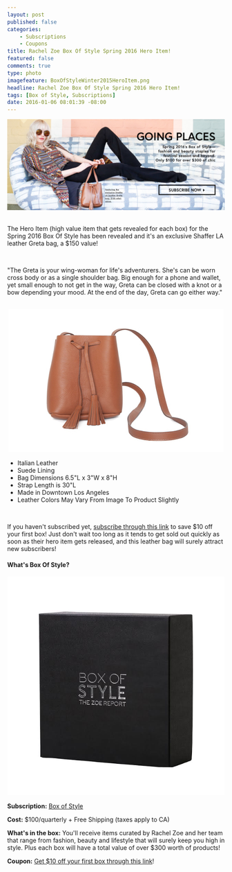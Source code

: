 ```yaml
---
layout: post
published: false
categories: 
    - Subscriptions
    - Coupons
title: Rachel Zoe Box Of Style Spring 2016 Hero Item!
featured: false
comments: true
type: photo
imagefeature: BoxOfStyleWinter2015HeroItem.png
headline: Rachel Zoe Box Of Style Spring 2016 Hero Item!
tags: [Box of Style, Subscriptions]
date: 2016-01-06 08:01:39 -08:00
---
```


<center><a href="http://fbuy.me/cJCZ1" target="_blank">
<img src="/images/BoxOfStyleSpring2016HeroItem.png" border="0" style="border:none;max-width:100%;" alt="Box Of Style Spring 2016 Hero Item!" />
</a></center>

<br>

<p>The Hero Item (high value item that gets revealed for each box) for the Spring 2016 Box Of Style has been revealed and it's an exclusive Shaffer LA leather Greta bag, a $150 value!</p>

<br>

<p>"The Greta is your wing-woman for life's adventurers.  She's can be worn cross body or as a single shoulder bag.  Big enough for a phone and wallet, yet small enough to not get in the way, Greta can be closed with a knot or a bow depending your mood.  At the end of the day, Greta can go either way."</p>  

<br>

<center><a href="http://fbuy.me/cJCZ1" target="_blank">
<img src="/images/BoxOfStyleSpring2016HeroItem2.jpg" border="0" style="border:none;max-width:100%;" alt="Shaffer LA The Greta Bag" />
</a></center>

<ul>
<li>Italian Leather</li>
<li>Suede Lining</li>
<li>Bag Dimensions 6.5"L x 3"W x 8"H</li>
<li>Strap Length is 30"L</li>
<li>Made in Downtown Los Angeles</li>
<li>Leather Colors May Vary From Image To Product Slightly</li>
</ul>

<br>

<p>If you haven't subscribed yet, <a href="http://fbuy.me/cJCZ1" target="_blank">subscribe through this link</a> to save $10 off your first box! Just don't wait too long as it tends to get sold out quickly as soon as their hero item gets released, and this leather bag will surely attract new subscribers!</p>

<H4>What's Box Of Style?</H4>

<center><a href="http://fbuy.me/cJCZ1" target="_blank">
<img src="/images/box-of-style.jpg" border="0" style="border:none;max-width:100%;" alt="Rachel Zoe Box of Style" />
</a></center>
<p><b>Subscription:</b> <a href="http://fbuy.me/cJCZ1" target="_blank">Box of Style</a></p>
<p><b>Cost:</b> $100/quarterly + Free Shipping (taxes apply to CA)</p>
<p><b>What's in the box:</b> You'll receive items curated by Rachel Zoe and her team that range from fashion, beauty and lifestyle that will surely keep you high in style. Plus each box will have a total value of over $300 worth of products!</p>
<p><b>Coupon:</b> <a href="http://fbuy.me/cJCZ1" target="_blank">Get $10 off your first box through this link</a>!</p>
<br>
